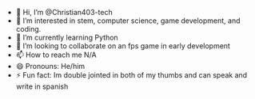 - 👋 Hi, I’m @Christian403-tech
- 👀 I’m interested in stem, computer science, game development, and coding.
- 🌱 I’m currently learning Python
- 💞️ I’m looking to collaborate on an fps game in early development
- 📫 How to reach me N/A
- 😄 Pronouns: He/him
- ⚡ Fun fact: Im double jointed in both of my thumbs and can speak and write in spanish

<!---
Christian403-tech/Christian403-tech is a ✨ special ✨ repository because its `README.md` (this file) appears on your GitHub profile.
You can click the Preview link to take a look at your changes.
--->

